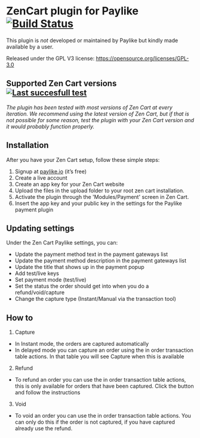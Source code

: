 # ZenCart plugin for Paylike [![Build Status](https://travis-ci.com/ionutcalara/zen-cart.svg?branch=master)](https://travis-ci.com/github/ionutcalara/zen-cart)

This plugin is *not* developed or maintained by Paylike but kindly made
available by a user.

Released under the GPL V3 license: https://opensource.org/licenses/GPL-3.0


## Supported Zen Cart versions [![Last succesfull test](https://log.derikon.ro/api/v1/log/read?tag=zencart&view=svg&label=ZenCart&key=ecommerce&background=FF7A00)](https://log.derikon.ro/api/v1/log/read?tag=cubecart&view=html)

*The plugin has been tested with most versions of Zen Cart at every iteration. We recommend using the latest version of Zen Cart, but if that is not possible for some reason, test the plugin with your Zen Cart version and it would probably function properly.* 


## Installation

  After you have your Zen Cart setup, follow these simple steps:
  1. Signup at [paylike.io](https://paylike.io) (it’s free)
  1. Create a live account
  1. Create an app key for your Zen Cart website
  1. Upload the files in the upload folder to your root zen cart installation.
  1. Activate the plugin through the 'Modules/Payment' screen in Zen Cart.
  1. Insert the app key and your public key in the settings for the Paylike payment plugin
  

## Updating settings

Under the Zen Cart Paylike settings, you can:
 * Update the payment method text in the payment gateways list
 * Update the payment method description in the payment gateways list
 * Update the title that shows up in the payment popup 
 * Add test/live keys
 * Set payment mode (test/live)
 * Set the status the order should get into when you do a refund/void/capture
 * Change the capture type (Instant/Manual via the transaction tool)

 
 
 ## How to
 
 1. Capture
 * In Instant mode, the orders are captured automatically
 * In delayed mode you can capture an order using the in order transaction table actions. In that table you will see Capture when this is available
 2. Refund
   * To refund an order you can use the in order transaction table actions, this is only available for orders that have been captured. Click the button and follow the instructions
 3. Void
   * To void an order you can use the in order transaction table actions. You can only do this if the order is not captured, if you have captured already use the refund. 
